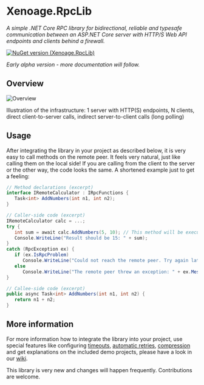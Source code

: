 # Xenoage.RpcLib

*A simple .NET Core RPC library for bidirectional, reliable and typesafe communication between an ASP.NET Core server with HTTP/S Web API endpoints and clients behind a firewall.*

[![NuGet version (Xenoage.RpcLib)](https://img.shields.io/nuget/v/Xenoage.RpcLib.svg?style=flat-square)](https://www.nuget.org/packages/Xenoage.RpcLib/)

_Early alpha version - more documentation will follow._

## Overview

![Overview](https://raw.githubusercontent.com/wiki/Xenoage/RpcLib/Drawings/RpcLib-Overview.png)

Illustration of the infrastructure: 1 server with HTTP(S) endpoints, N clients, direct client-to-server calls, indirect server-to-client calls (long polling)

## Usage

After integrating the library in your project as described below, it is very easy to call methods on the remote peer. It feels very natural, just like calling them on the local side! If you are calling from the client to the server or the other way, the code looks the same. A shortened example just to get a feeling:

```c#
// Method declarations (excerpt)
interface IRemoteCalculator : IRpcFunctions {
   Task<int> AddNumbers(int n1, int n2);
}

// Caller-side code (excerpt)
IRemoteCalculator calc = ...;
try {
   int sum = await calc.AddNumbers(5, 10); // This method will be executed on the remote peer
   Console.WriteLine("Result should be 15: " + sum);
}
catch (RpcException ex) {
   if (ex.IsRpcProblem)
      Console.WriteLine("Could not reach the remote peer. Try again later.");
   else
      Console.WriteLine("The remote peer threw an exception: " + ex.Message);
}

// Callee-side code (excerpt)
public async Task<int> AddNumbers(int n1, int n2) {
   return n1 + n2;
}
```

## More information

For more information how to integrate the library into your project, use special features like configuring [timeouts](https://github.com/Xenoage/RpcLib/wiki/Individual-timeouts), [automatic retries](https://github.com/Xenoage/RpcLib/wiki/Automatic-retry), [compression](https://github.com/Xenoage/RpcLib/wiki/Compression) and get explanations on the included demo projects, please have a look in our [wiki](https://github.com/Xenoage/RpcLib/wiki).

This library is very new and changes will happen frequently. Contributions are welcome.
